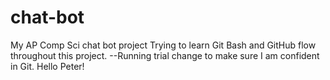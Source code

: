 # chat-bot
My AP Comp Sci chat bot project
Trying to learn Git Bash and GitHub flow throughout this project.
--Running trial change to make sure I am confident in Git.
Hello Peter!